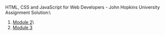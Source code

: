 HTML, CSS and JavaScript for Web Developers - John Hopkins University \
Assignment Solution:\
1. [Module 2](https://prabhugayatri.github.io/htmlcssjs/module2/)\
2. [Module 3](https://prabhugayatri.github.io/htmlcssjs/module3/) 
